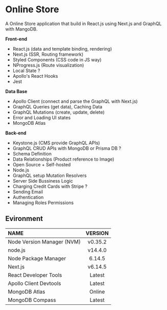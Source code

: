 # Online Store

A Online Store application that build in React.js using Next.js and GraphQL with MangoDB.

**Front-end**

- React.js (data and template binding, rendering)
- Next.js (SSR, Routing framework)
- Styled Components (CSS code in JS way)
- NProgress.js (Route visualization)
- Local State ?
- Apollo's React Hooks
- Jest

**Data Base**

- Apollo Client (connect and parse the GraphQL with Next.js)
- GraphQL Queries (get data), Caching Data
- GraphQL Mutations (create, update, delete)
- Error and Loading UI states
- MongoDB Atlas

**Back-end**

- Keystone.js (CMS provide GraphQL APIs)
- GraphQL CRUD APIs with MongoDB or Prisma DB ?
- Schema Definition
- Data Relationships (Product reference to Image)
- Open Source + Self-hosted
- Node.js
- GraphQL setup Mutation Resolvers
- Server Side Bussiness Logic
- Charging Credit Cards with Stripe ?
- Sending Email
- Authentication
- Managing Roles Permissions

## Evironment

| NAME                       | VERSION |
| :------------------------- | :-----: |
| Node Version Manager (NVM) | v0.35.2 |
| node.js                    | v14.4.0 |
| Node Package Manager       | 6.14.5  |
| Next.js                    | v6.14.5 |
| React Developer Tools      | Latest  |
| Apollo Client Devtools     | Latest  |
| MongoDB Atlas              | Online  |
| MongoDB Compass            | Latest  |
